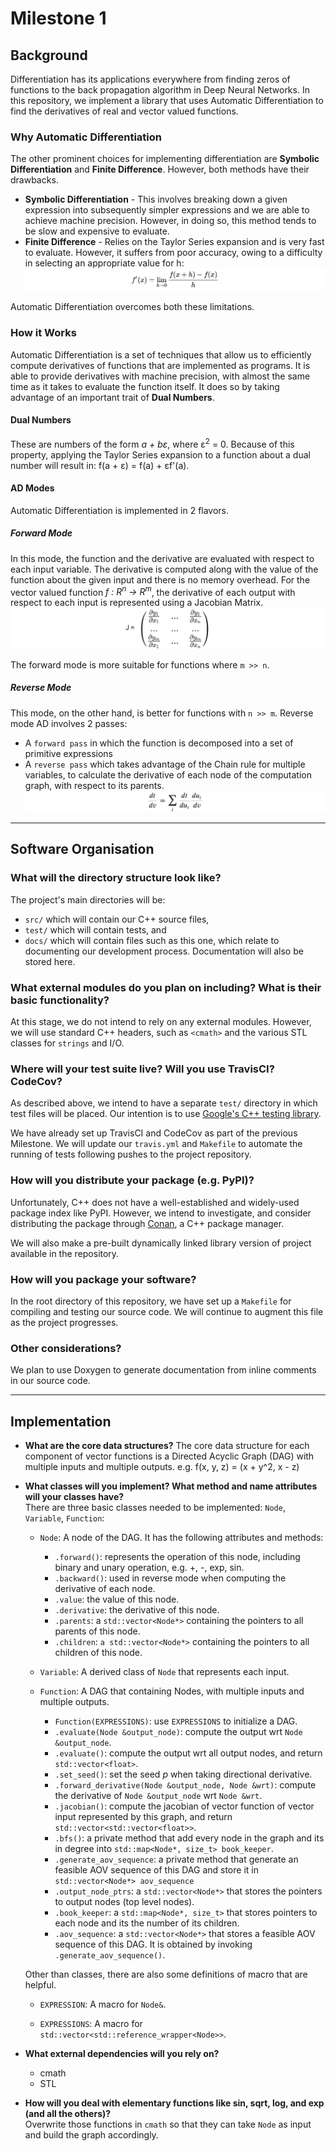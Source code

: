 # Milestone 1

## Background

Differentiation has its applications everywhere from finding zeros of functions to the back propagation algorithm in Deep Neural Networks. In this repository, we implement a library that uses Automatic Differentiation to find the derivatives of real and vector valued functions.

### Why Automatic Differentiation

The other prominent choices for implementing differentiation are __Symbolic Differentiation__ and __Finite Difference__. However, both methods have their drawbacks.
* __Symbolic Differentiation__ - This involves breaking down a given expression into subsequently simpler expressions and we are able to achieve machine precision. However, in doing so, this method tends to be slow and expensive to evaluate.
* __Finite Difference__ - Relies on the Taylor Series expansion and is very fast to evaluate. However, it suffers from poor accuracy, owing to a difficulty in selecting an appropriate value for h:
![finite difference](./assets/finite_difference.png)

Automatic Differentiation overcomes both these limitations.

### How it Works

Automatic Differentiation is a set of techniques that allow us to efficiently compute derivatives of functions that are implemented as programs. It is able to provide derivatives with machine precision, with almost the same time as it takes to evaluate the function itself. It does so by taking advantage of an important trait of __Dual Numbers__.

#### Dual Numbers

These are numbers of the form <i>a + bε</i>, where ε<sup>2</sup> = 0. Because of this property, applying the Taylor Series expansion to a function about a dual number will result in: f(a + ε) = f(a) + εf'(a).

#### AD Modes

Automatic Differentiation is implemented in 2 flavors.

##### Forward Mode

In this mode, the function and the derivative are evaluated with respect to each input variable. The derivative is computed along with the value of the function about the given input and there is no memory overhead. For the vector valued function <i>f : R<sup>n</sup> → R<sup>m</sup></i>, the derivative of each output with respect to each input is represented using a Jacobian Matrix.
![jacobian matrix](./assets/jacobian_matrix.png)

The forward mode is more suitable for functions where `m >> n`.

##### Reverse Mode

This mode, on the other hand, is better for functions with `n >> m`. Reverse mode AD involves 2 passes:
* A `forward pass` in which the function is decomposed into a set of primitive expressions
* A `reverse pass` which takes advantage of the Chain rule for multiple variables, to calculate the derivative of each node of the computation graph, with respect to its parents.
![chain rule](./assets/chain_rule.png)

<hr/>

## Software Organisation

### What will the directory structure look like?

The project's main directories will be:

* `src/` which will contain our C++ source files,
* `test/` which will contain tests, and
* `docs/` which will contain files such as this one, which relate to documenting our development process. Documentation will also be stored here.

### What external modules do you plan on including? What is their basic functionality?

At this stage, we do not intend to rely on any external modules. However, we will use standard C++ headers, such as `<cmath>` and the various STL classes for `strings` and I/O.

### Where will your test suite live? Will you use TravisCI? CodeCov?

As described above, we intend to have a separate `test/` directory in which test files will be placed. Our intention is to use [Google's C++ testing library](https://github.com/google/googletest).

We have already set up TravisCI and CodeCov as part of the previous Milestone. We will update our `travis.yml` and `Makefile` to automate the running of tests following pushes to the project repository.

### How will you distribute your package (e.g. PyPI)?

Unfortunately, C++ does not have a well-established and widely-used package index like PyPI. However, we intend to investigate, and consider distributing the package through [Conan](https://conan.io/), a C++ package manager.

We will also make a pre-built dynamically linked library version of project available in the repository. 

### How will you package your software?

In the root directory of this repository, we have set up a `Makefile` for compiling and testing our source code. We will continue to augment this file as the project progresses.

### Other considerations?

We plan to use Doxygen to generate documentation from inline comments in our source code.

<hr/>

## Implementation

- **What are the core data structures?**
    The core data structure for each component of vector functions is a Directed Acyclic Graph (DAG) with multiple inputs and multiple outputs.
    e.g. f(x, y, z) = (x + y^2, x - z)
  
- **What classes will you implement? What method and name attributes will your classes have?**  
    There are three basic classes needed to be implemented: `Node`, `Variable`, `Function`:
    - `Node`: A node of the DAG. It has the following attributes and methods:
        - `.forward()`: represents the operation of this node, including binary and unary operation, e.g. +, -, exp, sin.
        - `.backward()`: used in reverse mode when computing the derivative of each node.
        - `.value`: the value of this node.
        - `.derivative`: the derivative of this node.
        - `.parents`: a `std::vector<Node*>` containing the pointers to all parents of this node.
        - `.children`: `a std::vector<Node*>` containing the pointers to all children of this node.
    
    - `Variable`: A derived class of `Node` that represents each input.
    
    - `Function`: A DAG that containing Nodes, with multiple inputs and multiple outputs.
        - `Function(EXPRESSIONS)`: use `EXPRESSIONS` to initialize a DAG.
        - `.evaluate(Node &output_node)`: compute the output wrt `Node &output_node`.
        - `.evaluate()`: compute the output wrt all output nodes, and return `std::vector<float>`.
        - `.set_seed()`: set the seed *p* when taking directional derivative.
        - `.forward_derivative(Node &output_node, Node &wrt)`: compute the derivative of `Node &output_node` wrt `Node &wrt`.
        - `.jacobian()`: compute the jacobian of vector function of vector input represented by this graph, and return `std::vector<std::vector<float>>`.
        - `.bfs()`: a private method that add every node in the graph and its in degree into `std::map<Node*, size_t> book_keeper`.
        - `.generate_aov_sequence`: a private method that generate an feasible AOV sequence of this DAG and store it in `std::vector<Node*> aov_sequence`
        - `.output_node_ptrs`: a `std::vector<Node*>` that stores the pointers to output nodes (top level nodes).
        - `.book_keeper`: a `std::map<Node*, size_t>` that stores pointers to each node and its the number of its children.
        - `.aov_sequence`: a `std::vector<Node*>` that stores a feasible AOV sequence of this DAG. It is obtained by invoking `.generate_aov_sequence()`.
  
    Other than classes, there are also some definitions of macro that are helpful.
    - `EXPRESSION`: A macro for `Node&`.

    - `EXPRESSIONS`: A macro for `std::vector<std::reference_wrapper<Node>>`.

- **What external dependencies will you rely on?**
    - cmath
    - STL
    
- **How will you deal with elementary functions like sin, sqrt, log, and exp (and all the others)?**  
    Overwrite those functions in `cmath` so that they can take `Node` as input and build the graph accordingly.
